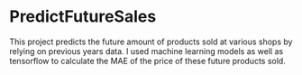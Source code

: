 # PredictFutureSales

This project predicts the future amount of products sold at various shops by relying on previous years data. I used machine learning models as well as tensorflow to calculate the MAE of the price of these future products sold.
